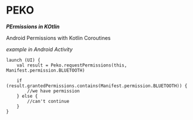 # PEKO
**_PErmissions in KOtlin_**


Android Permissions with Kotlin Coroutines

_example in Android Activity_

```
launch (UI) {
    val result = Peko.requestPermissions(this, Manifest.permission.BLUETOOTH)
    
    if (result.grantedPermissions.contains(Manifest.permission.BLUETOOTH)) {
        //we have permission
    } else {
        //can't continue
    }
}
```
